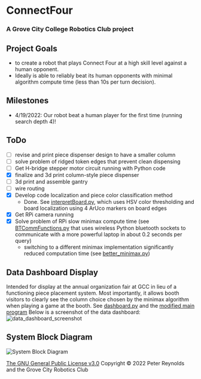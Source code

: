 # ConnectFour
### A Grove City College Robotics Club project

## Project Goals
- to create a robot that plays Connect Four at a high skill level against a human opponent.  
- Ideally is able to reliably beat its human opponents with minimal algorithm compute time (less than 10s per turn decision).

## Milestones
- 4/19/2022: Our robot beat a human player for the first time (running search depth 4)!

## ToDo
- [ ] revise and print piece dispenser design to have a smaller column
- [ ] solve problem of ridged token edges that prevent clean dispensing
- [ ] Get H-bridge stepper motor circuit running with Python code
- [x] finalize and 3d print column-style piece dispenser
- [ ] 3d print and assemble gantry
- [ ] wire routing
- [x] Develop code localization and piece color classification method
    - Done.  See [interpretBoard.py](/Python/interpretBoard.py), which uses HSV color thresholding and board localization using 4 ArUco markers on board edges
- [x] Get RPi camera running
- [x] Solve problem of RPi slow minimax compute time (see [BTCommFunctions.py](/Python/BTCommFunctions.py) that uses wireless Python bluetooth sockets to communicate with a more powerful laptop in about 0.2 seconds per query)
    - switching to a different minimax implementation significantly reduced computation time (see [better_minimax.py](/Python/better_minimax.py))

## Data Dashboard Display
Intended for display at the annual organization fair at GCC in lieu of a functioning piece placement system.  Most importantly, it allows booth visitors to clearly see the column choice chosen by the minimax algorithm when playing a game at the booth.
See [dashboard.py](/Python/dashboard.py) and the [modified main program](/Python/main_prog_with_dashboard.py)
Below is a screenshot of the data dashboard:
![data_dashboard_screenshot](https://user-images.githubusercontent.com/97372919/180309965-9d43e422-878a-409c-845f-9092095b6c6e.JPG)

## System Block Diagram
![System Block Diagram](https://user-images.githubusercontent.com/97372919/165980542-69b3044f-240c-4b37-ad22-39897a98a895.svg)


[The GNU General Public License v3.0](LICENSE) Copyright © 2022 Peter Reynolds and the Grove City Robotics Club
